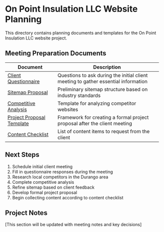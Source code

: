 # On Point Insulation LLC Website Planning

This directory contains planning documents and templates for the On Point Insulation LLC website project.

## Meeting Preparation Documents

| Document | Description |
|----------|-------------|
| [Client Questionnaire](client_questionnaire.md) | Questions to ask during the initial client meeting to gather essential information |
| [Sitemap Proposal](sitemap_proposal.md) | Preliminary sitemap structure based on industry standards |
| [Competitive Analysis](competitive_analysis.md) | Template for analyzing competitor websites |
| [Project Proposal Template](project_proposal_template.md) | Framework for creating a formal project proposal after the client meeting |
| [Content Checklist](content_checklist.md) | List of content items to request from the client |

## Next Steps

1. Schedule initial client meeting
2. Fill in questionnaire responses during the meeting
3. Research local competitors in the Durango area
4. Complete competitive analysis
5. Refine sitemap based on client feedback
6. Develop formal project proposal
7. Begin collecting content according to content checklist

## Project Notes

[This section will be updated with meeting notes and key decisions]